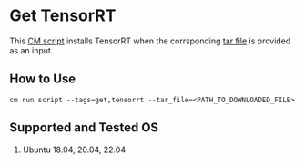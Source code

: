 # Get TensorRT

This [CM script](https://github.com/mlcommons/ck/blob/master/cm/docs/specs/script.md) installs TensorRT when the corrsponding [tar file](https://docs.nvidia.com/deeplearning/tensorrt/install-guide/index.html#installing-tar) is provided as an input.

## How to Use
```
cm run script --tags=get,tensorrt --tar_file=<PATH_TO_DOWNLOADED_FILE>
```

## Supported and Tested OS
1. Ubuntu 18.04, 20.04, 22.04
